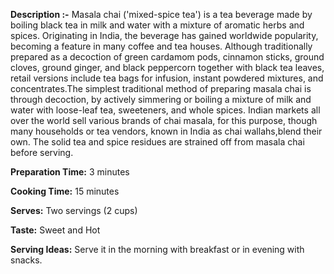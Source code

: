 **Description :-** Masala chai ('mixed-spice tea') is a tea beverage made by boiling black tea in milk and water with a mixture of aromatic herbs and spices. Originating in India, the beverage has gained worldwide popularity, becoming a feature in many coffee and tea houses. Although traditionally prepared as a decoction of green cardamom pods, cinnamon sticks, ground cloves, ground ginger, and black peppercorn together with black tea leaves, retail versions include tea bags for infusion, instant powdered mixtures, and concentrates.The simplest traditional method of preparing masala chai is through decoction, by actively simmering or boiling a mixture of milk and water with loose-leaf tea, sweeteners, and whole spices. Indian markets all over the world sell various brands of chai masala, for this purpose, though many households or tea vendors, known in India as chai wallahs,blend their own. The solid tea and spice residues are strained off from masala chai before serving.


**Preparation Time:** 3 minutes

**Cooking Time:** 15 minutes

**Serves:** Two servings (2 cups)

**Taste:** Sweet and Hot

**Serving Ideas:** Serve it in the morning with breakfast or in evening with snacks.